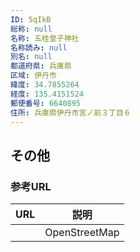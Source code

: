 ```yaml
---
ID: 5qIkB
総称: null
名称: 五桂皇子神社
名称読み: null
別名: null
都道府県: 兵庫県
区域: 伊丹市
緯度: 34.7855264
経度: 135.4151524
郵便番号: 6640895
住所: 兵庫県伊丹市宮ノ前３丁目６
---
```


## その他

### 参考URL

| URL | 説明          |
| --- | ------------- |
|     | OpenStreetMap |
